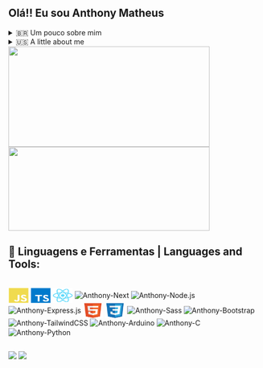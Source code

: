 <h2> Olá!! Eu sou Anthony Matheus </h2>

<details>
<summary>🇧🇷 Um pouco sobre mim</summary>
<p>
  
Olá a todos! 👋 Meu nome é Anthony Matheus, um entusiasta da tecnologia atualmente dedicado ao Bacharelado em Ciência e Tecnologia pela Universidade Federal Rural do Semi-Árido (UFERSA). Estou mergulhando no universo da programação como aluno da OneBitCode, onde estou cursando a formação full-stack em JavaScript. Embora meu foco atual esteja no desenvolvimento front-end, estou ansioso para explorar a stack completa.

Aqui encontrará uma variedade de trabalhos, desde projetos front-end até incursões em linguagens de baixo nível. Cada linha de código reflete minha paixão por desafios técnicos e meu constante desejo de aprimorar minhas habilidades.

Minha jornada acadêmica e prática tem sido uma busca contínua por conhecimento, sempre buscando expandir minha compreensão e aplicação das mais recentes tecnologias. O ambiente dinâmico da OneBitCode e a experiência prática em meus projetos pessoais complementam meu aprendizado formal na UFERSA.

Estou entusiasmado para continuar minha evolução como desenvolvedor, engajando-me em desafios complexos.Vamos construir algo incrível juntos! 💻🚀
</p>
</details>

<details>
<summary>🇺🇸 A little about me</summary>
<p>

Hello everybody! 👋 My name is Anthony Matheus, a technology enthusiast currently pursuing a Bachelor's degree in Science and Technology at the Universidade Federal Rural do Semi-Árido (UFERSA). I'm diving into the world of programming as a student at OneBitCode, where I'm taking full-stack training in JavaScript. While my current focus is on front-end development, I'm eager to explore the full stack.

Here you will find a variety of work, from front-end projects to forays into low-level languages. Every line of code reflects my passion for technical challenges and my constant desire to improve my skills.

My academic and practical journey has been a continuous search for knowledge, always seeking to expand my understanding and application of the latest technologies. The dynamic environment at OneBitCode and the practical experience in my personal projects complement my formal learning at UFERSA.

I'm excited to continue my evolution as a developer by engaging in complex challenges. Let's build something amazing together! 💻🚀
</p>
</details>


<div style="display": flex>
  <a href="https://www.linkedin.com/in/anthony-matheus">
  <img height=200 width=400 align="center" src="https://github-readme-stats.vercel.app/api?username=anthonymnf&show_icons=true&theme=dark#gh-dark-mode-only" />
</a>
<a href="https://www.linkedin.com/in/anthony-matheus">
  <img height=167 width=400 align="center" src="https://github-readme-stats.vercel.app/api/top-langs?username=anthonymnf&layout=compact&langs_count=8&card_width=320&theme=dark#gh-dark-mode-only" />
</a>
</div>
<h2> 🧰 Linguagens e Ferramentas | Languages and Tools: </h2>
<div style="display: inline_block"><br>
  <img align="center" alt="Anthony-Js" height="30" width="40" src="https://raw.githubusercontent.com/devicons/devicon/master/icons/javascript/javascript-plain.svg">
  <img align="center" alt="Anthony-Ts" height="30" width="40" src="https://raw.githubusercontent.com/devicons/devicon/master/icons/typescript/typescript-plain.svg">
  <img align="center" alt="Anthony-React" height="30" width="40" src="https://raw.githubusercontent.com/devicons/devicon/master/icons/react/react-original.svg">
  <img align="center" alt="Anthony-Next" height="30" width="40" src="https://cdn.jsdelivr.net/gh/devicons/devicon/icons/nextjs/nextjs-original.svg" />
  <img align="center" alt="Anthony-Node.js" height="30" width="40" src="https://cdn.jsdelivr.net/gh/devicons/devicon@latest/icons/nodejs/nodejs-original-wordmark.svg" />
  <img align="center" alt="Anthony-Express.js" height="30" width="40" src="https://cdn.jsdelivr.net/gh/devicons/devicon@latest/icons/express/express-original.svg" />
  <img align="center" alt="Anthony-HTML" height="30" width="40" src="https://raw.githubusercontent.com/devicons/devicon/master/icons/html5/html5-original.svg">
  <img align="center" alt="Anthony-CSS" height="30" width="40" src="https://raw.githubusercontent.com/devicons/devicon/master/icons/css3/css3-original.svg">
  <img align="center" alt="Anthony-Sass" height="30" width="40" src="https://cdn.jsdelivr.net/gh/devicons/devicon/icons/sass/sass-original.svg">
  <img align="center" alt="Anthony-Bootstrap" height="30" width="40" src="https://cdn.jsdelivr.net/gh/devicons/devicon/icons/bootstrap/bootstrap-original.svg">
  <img align="center" alt="Anthony-TailwindCSS" height="30" width="40" src="https://cdn.jsdelivr.net/gh/devicons/devicon@latest/icons/tailwindcss/tailwindcss-original.svg" />
  <img align="center" alt="Anthony-Arduino" height="30" width="40" src="https://cdn.jsdelivr.net/gh/devicons/devicon/icons/arduino/arduino-original-wordmark.svg">
  <img align="center" alt="Anthony-C" height="30" width="40" src="https://cdn.jsdelivr.net/gh/devicons/devicon/icons/c/c-original.svg">
  <img align="center" alt="Anthony-Python" height="30" width="40" src="https://cdn.jsdelivr.net/gh/devicons/devicon@latest/icons/python/python-original-wordmark.svg">
</div>
  
  ##
<div> 
  <a href="https://www.linkedin.com/in/anthony-matheus" target="_blank"><img src="https://img.shields.io/badge/-LinkedIn-%230077B5?style=for-the-badge&logo=linkedin&logoColor=white" target="_blank"></a> 
  <a href = "mailto:anthonymnf30@gmail.com"><img src="https://img.shields.io/badge/-Gmail-D14836?style=for-the-badge&logo=gmail&logoColor=white" target="_blank"></a>
</div>
